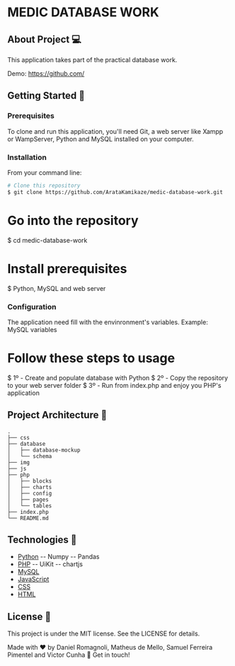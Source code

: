 # MEDIC DATABASE WORK

## About Project 💻

This application takes part of the practical database work.

Demo: https://github.com/

## Getting Started 🏁

### Prerequisites

To clone and run this application, you'll need Git, a web server like Xampp or WampServer, Python and MySQL installed on your computer.

### Installation

From your command line:

```bash
# Clone this repository
$ git clone https://github.com/ArataKamikaze/medic-database-work.git
```

# Go into the repository

$ cd medic-database-work

# Install prerequisites

$ Python, MySQL and web server

### Configuration

The application need fill with the envinronment's variables.
Example: MySQL variables

# Follow these steps to usage

$ 1º - Create and populate database with Python
$ 2º - Copy the repository to your web server folder
$ 3º - Run from index.php and enjoy you PHP's application

## Project Architecture 📁

```
.
├── css
├── database
│   ├── database-mockup
│   └── schema
├── img
├── js
├── php
│   ├── blocks
│   ├── charts
│   ├── config
│   ├── pages
│   └── tables
├── index.php
└── README.md
```

## Technologies 🚀

- [Python](https://www.python.org/)
  -- Numpy
  -- Pandas
- [PHP](https://www.php.net/)
  -- UiKit
  -- chartjs
- [MySQL](https://www.mysql.com/)
- [JavaScript](https://developer.mozilla.org/pt-BR/docs/Web/JavaScript)
- [CSS](https://developer.mozilla.org/pt-BR/docs/Web/CSS)
- [HTML](https://developer.mozilla.org/pt-BR/docs/Web/HTML)

## License 🔎

This project is under the MIT license. See the LICENSE for details.

Made with ♥ by Daniel Romagnoli, Matheus de Mello, Samuel Ferreira Pimentel and Victor Cunha 👋 Get in touch!
